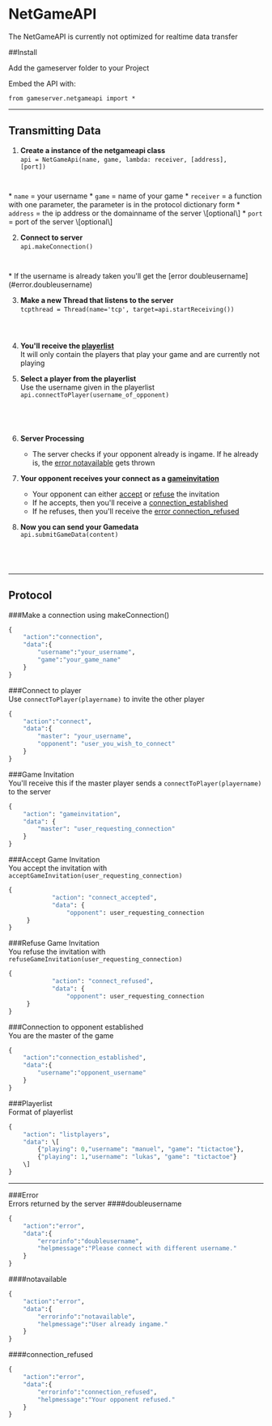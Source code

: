 NetGameAPI
==========
The NetGameAPI is currently not optimized for realtime data transfer

##Install

Add the gameserver folder to your Project

Embed the API with:

<code>from gameserver.netgameapi import \*
</code>

---

Transmitting Data
------

1. **Create a instance of the netgameapi class**  
<code>api = NetGameApi(name, game, lambda: receiver, \[address\], \[port\])
</code>  
    * <code>name</code>     = your username  
    * <code>game</code>     = name of your game
    * <code>receiver</code> = a function with one parameter, the parameter is in the protocol dictionary form  
    * <code>address</code>  = the ip address or the domainname of the server \[optional\]  
    * <code>port</code>     = port of the server \[optional\]  
  
2. **Connect to server**  
<code>api.makeConnection()
</code>
    * If the username is already taken you'll get the [error doubleusername](#error.doubleusername)
    
3. **Make a new Thread that listens to the server**  
<code>tcpthread = Thread(name='tcp', target=api.startReceiving())
</code>

4. **You'll receive the [playerlist](#listplayers)**   
   It will only contain the players that play your game and are currently not playing  
   
5. **Select a player from the playerlist**  
   Use the username given in the playerlist  
<code>api.connectToPlayer(username_of_opponent)
</code>

6. **Server Processing**  
    * The server checks if your opponent already is ingame. If he already is, the [error notavailable](#error.notavailable) gets thrown

7. **Your opponent receives your connect as a [gameinvitation](#gameinvitation)**  
    * Your opponent can either [accept](#accept) or [refuse](#refuse) the invitation
    * If he accepts, then you'll receive a [connection_established](#connection_established)
    * If he refuses, then you'll receive the [error connection_refused](#error.connection_refused)
    
8. **Now you can send your Gamedata**  
<code>api.submitGameData(content)
</code>

---
Protocol
------
###Make a connection using makeConnection()
```python
{
    "action":"connection",
    "data":{
        "username":"your_username",
        "game":"your_game_name"
    }
}
```

###Connect to player  
Use <code>connectToPlayer(playername)</code> to invite the other player
```python
{
    "action":"connect",
    "data":{
        "master": "your_username",
        "opponent": "user_you_wish_to_connect"
    }
}
```

###<a name="gameinvitation">Game Invitation</a>  
You'll receive this if the master player sends a <code>connectToPlayer(playername)</code> to the server
```python
{
    "action": "gameinvitation",
    "data": {
        "master": "user_requesting_connection"
    }
}
```

###<a name="accept">Accept Game Invitation</a>  
You accept the invitation with <code>acceptGameInvitation(user_requesting_connection)</code>
```python
{
            "action": "connect_accepted",
            "data": {
                "opponent": user_requesting_connection
     }
}
```

###<a name="refuse">Refuse Game Invitation</a>  
You refuse the invitation with <code>refuseGameInvitation(user_requesting_connection)</code>
```python
{
            "action": "connect_refused",
            "data": {
                "opponent": user_requesting_connection
     }
}
```

###<a name="connection_established">Connection to opponent established</a>  
You are the master of the game
```python
{
    "action":"connection_established",
    "data":{
        "username":"opponent_username"
    }
}
```

###<a name="listplayers">Playerlist</a>  
Format of playerlist
```python
{
    "action": "listplayers",
    "data": \[
        {"playing": 0,"username": "manuel", "game": "tictactoe"},
        {"playing": 1,"username": "lukas", "game": "tictactoe"}
    \]
}
```
  
---
###<a name="errors">Error</a>  
Errors returned by the server
####<a name="error.doubleusername">doubleusername</a>
```python
{
    "action":"error",
    "data":{
        "errorinfo":"doubleusername",
        "helpmessage":"Please connect with different username."
    }
}
```

####<a name="error.notavailable">notavailable</a>
```python
{
    "action":"error",
    "data":{
        "errorinfo":"notavailable",
        "helpmessage":"User already ingame."
    }
}
```

####<a name="error.connection_refused">connection_refused</a>
```python
{
    "action":"error",
    "data":{
        "errorinfo":"connection_refused",
        "helpmessage":"Your opponent refused."
    }
}
```
